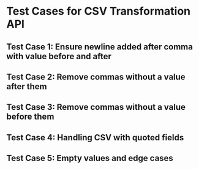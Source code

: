# Test Cases for CSV Transformation API

## Test Case 1: Ensure newline added after comma with value before and after
## Test Case 2: Remove commas without a value after them
## Test Case 3: Remove commas without a value before them
## Test Case 4: Handling CSV with quoted fields
## Test Case 5: Empty values and edge cases